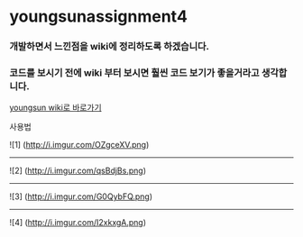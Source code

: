 # youngsunassignment4

### 개발하면서 느낀점을 wiki에 정리하도록 하겠습니다.
### 코드를 보시기 전에 wiki 부터 보시면 훨씬 코드 보기가 좋을거라고 생각합니다.

[youngsun wiki로 바로가기](https://github.com/stzyoungsun/youngsunassignment4/wiki)

사용법

![1] (http://i.imgur.com/OZgceXV.png)

***

![2] (http://i.imgur.com/qsBdjBs.png)  

***

![3] (http://i.imgur.com/G0QybFQ.png)

***

![4] (http://i.imgur.com/I2xkxgA.png)

